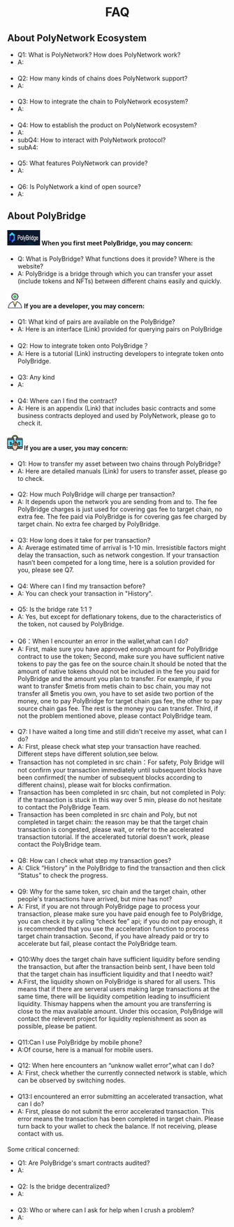<h1 align="center">FAQ</h1>


## About PolyNetwork Ecosystem

- Q1: What is PolyNetwork? How does PolyNetwork work?
- A: 
####
- Q2: How many kinds of chains does PolyNetwork support?
- A: 
####
- Q3: How to integrate the chain to PolyNetwork ecosystem?
- A:
####
- Q4: How to establish the product on PolyNetwork ecosystem?
- A:
- subQ4: How to interact with PolyNetwork protocol?
- subA4: 
####
- Q5: What features PolyNetwork can provide?
- A:
####
- Q6: Is PolyNetwork a kind of open source?
- A: 

## About PolyBridge 
#### <img alt="img_6.png" height="35pcs" src="img_6.png" width="75pcs"/> When you first meet PolyBridge, you may concern:
- Q: What is PolyBridge? What functions does it provide? Where is the website?
- A: PolyBridge is a bridge through which you can transfer your asset (include tokens and NFTs) between different chains easily and quickly.

#### <img alt="img_4.png" height="35pcs" src="img_4.png" width="35pcs"/> If you are a developer, you may concern:

- Q1: What kind of pairs are available on the PolyBridge?
- A: Here is an interface (Link) provided for querying pairs on PolyBridge
####
- Q2: How to integrate token onto PolyBridge？
- A: Here is a tutorial (Link) instructing developers to integrate token onto PolyBridge.
####
- Q3: Any kind
- A:
####
- Q4: Where can I find the contract? 
- A: Here is an appendix (Link) that includes basic contracts and some business contracts deployed and used by PolyNetwork, please go to check it. 

 #### <img alt="img_3.png" height="35pcs" src="img_3.png" width="35pcs"/>  If you are a user, you may concern:

- Q1: How to transfer my asset between two chains through PolyBridge?
- A: Here are detailed manuals (Link) for users to transfer asset, please go to check.
####
- Q2: How much PolyBridge will charge per transaction?
- A: It depends upon the network you are sending from and to. The fee PolyBridge charges is just used for covering gas fee to target chain, no extra fee. The fee paid via PolyBridge is for covering gas fee charged by target chain. No extra fee charged by PolyBridge.
####
- Q3: How long does it take for per transaction?
- A: Average estimated time of arrival is 1-10 min. Irresistible factors might delay the transaction, such as network congestion. If your transaction hasn’t been competed for a long time, here is a solution provided for you, please see Q7.
####
- Q4: Where can I find my transaction before?
- A: You can check your transaction in "History".
####
- Q5: Is the bridge rate 1:1 ?
- A: Yes, but except for deflationary tokens, due to the characteristics of the token, not caused by PolyBridge.
####
- Q6：When I encounter an error in the wallet,what can I do?
- A: First, make sure you have approved enough amount for PolyBridge contract to use the token;
  Second, make sure you have sufficient native tokens to pay the gas fee on the source chain.It should be noted that the amount of native tokens should not be included in the fee you paid for PolyBridge and the amount you plan to transfer. For example, if you want to transfer $metis from metis chain to bsc chain, you may not transfer all $metis you own, you have to set aside two portion of the money, one to pay PolyBridge for target chain gas fee, the other to pay source chain gas fee. The rest is the money you can transfer.
  Third, if not the problem mentioned above, please contact PolyBridge team.
####
- Q7: I have waited a long time and still didn't receive my asset, what can I do?
- A: First, please check what step your transaction have reached. Different steps have different solution,see below.
- Transaction has not completed in src chain：For safety, Poly Bridge will not confirm your transaction immediately until subsequent blocks have been confirmed( the number of subsequent blocks according to different chains), please wait for blocks confirmation.
- Transaction has been completed in src chain, but not completed in Poly: if the transaction is stuck in this way over 5 min, please do not hesitate to contact the PolyBridge Team.
- Transaction has been completed in src chain and Poly, but not completed in target chain: the reason may be that the target chain transaction is congested, please wait, or refer to the accelerated transaction tutorial. If the accelerated tutorial doesn't work, please contact the PolyBridge team.
####
- Q8: How can I check what step my transaction goes?
- A: Click “History” in the PolyBridge to find the transaction and then click “Status” to check the progress.
####
- Q9: Why for the same token, src chain and the target chain, other people's transactions have arrived, but mine has not?
- A: First, if you are not through PolyBridge page to process your transaction, please make sure you have paid enough fee to PolyBridge, you can check it by calling “check fee” api; if you do not pay enough, it is recommended that you use the acceleration function to process target chain transaction.
  Second, if you have already paid or try to accelerate but fail, please contact the PolyBridge team.
####
- Q10:Why does the target chain have sufficient liquidity before sending the transaction, but after the transaction beinb sent, I have been told that the target chain has insufficient liquidity and that I needto wait?
- A:First, the liquidity shown on PolyBridge is shared for all users. This means that if there are serveral users making large transactions at the same time, there will be liquidity competition leading to insufficient liquidity. Thismay happens when the amount you are transferring is close to the max available amount. Under this occasion, PolyBridge will contact the relevent project for liquidity replenishment as soon as possible, please be patient.
####
- Q11:Can I use PolyBridge by mobile phone?
- A:Of course, here is a manual for mobile users.
####
- Q12: When here encounters an “unknow wallet error”,what can I do?
- A: First, check whether the currently connected network is stable, which can be observed by switching nodes.
####
- Q13:I encountered an error submitting an accelerated transaction, what can I do?
- A: First, please do not submit the error accelerated transaction. This error means the transaction has been completed in target chain. Please turn back to your wallet to check the balance. If not receiving, please contact with us.
####
Some critical concerned:
- Q1: Are PolyBridge's smart contracts audited?
- A:
####
- Q2: Is the bridge decentralized?
- A:
####
- Q3: Who or where can I ask for help when I crush a problem?
- A:


